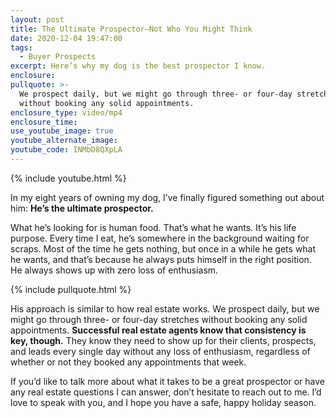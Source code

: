 ```yaml
---
layout: post
title: The Ultimate Prospector—Not Who You Might Think
date: 2020-12-04 19:47:00
tags:
  - Buyer Prospects
excerpt: Here’s why my dog is the best prospector I know.
enclosure:
pullquote: >-
  We prospect daily, but we might go through three- or four-day stretches
  without booking any solid appointments.
enclosure_type: video/mp4
enclosure_time:
use_youtube_image: true
youtube_alternate_image:
youtube_code: INMbD8QXpLA
---
```


{% include youtube.html %}

In my eight years of owning my dog, I’ve finally figured something out about him: **He’s the ultimate prospector.**&nbsp;

What he’s looking for is human food. That’s what he wants. It’s his life purpose. Every time I eat, he’s somewhere in the background waiting for scraps. Most of the time he gets nothing, but once in a while he gets what he wants, and that’s because he always puts himself in the right position. He always shows up with zero loss of enthusiasm.

{% include pullquote.html %}

His approach is similar to how real estate works. We prospect daily, but we might go through three- or four-day stretches without booking any solid appointments. **Successful real estate agents know that consistency is key, though.** They know they need to show up for their clients, prospects, and leads every single day without any loss of enthusiasm, regardless of whether or not they booked any appointments that week.&nbsp;

If you’d like to talk more about what it takes to be a great prospector or have any real estate questions I can answer, don’t hesitate to reach out to me. I’d love to speak with you, and I hope you have a safe, happy holiday season.
